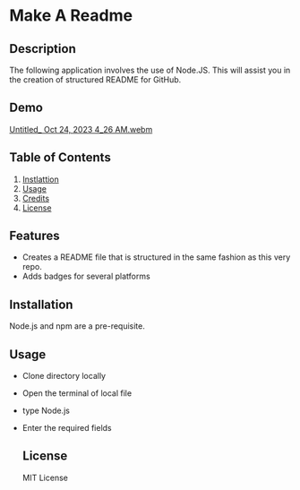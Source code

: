 # Make A Readme

## Description

The following application involves the use of Node.JS. This will assist you in the creation of structured README for GitHub.

## Demo 

[Untitled_ Oct 24, 2023 4_26 AM.webm](https://github.com/Narvinator/make-a-readme/assets/144052327/739b8663-bda7-4a9f-b03d-b45c1e36bb13)


## Table of Contents 

1. [Instlattion](#installation)
2. [Usage](#usage)
3. [Credits](#credits)
4. [License](#license)

## Features

- Creates a README file  that is structured in the same fashion as this very repo.
- Adds badges for several platforms

## Installation

Node.js and npm are a pre-requisite.

## Usage

- Clone directory locally
- Open the terminal of local file
- type Node.js
- Enter the required fields

  ## License
   MIT License


